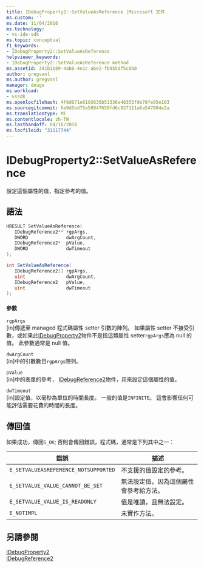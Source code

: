 ```yaml
---
title: IDebugProperty2::SetValueAsReference |Microsoft 文件
ms.custom: ''
ms.date: 11/04/2016
ms.technology:
- vs-ide-sdk
ms.topic: conceptual
f1_keywords:
- IDebugProperty2::SetValueAsReference
helpviewer_keywords:
- IDebugProperty2::SetValueAsReference method
ms.assetid: 341b1b89-4ab8-4e1c-abe2-fb955df5c6b0
author: gregvanl
ms.author: gregvanl
manager: douge
ms.workload:
- vssdk
ms.openlocfilehash: 4f8d871e6193835b51336a48355fde78fe95e103
ms.sourcegitcommit: 6a9d5bd75e50947659fd6c837111a6a547884e2a
ms.translationtype: MT
ms.contentlocale: zh-TW
ms.lasthandoff: 04/16/2018
ms.locfileid: "31117744"
---
```

# <a name="idebugproperty2setvalueasreference"></a>IDebugProperty2::SetValueAsReference
設定這個屬性的值，指定參考的值。  
  
## <a name="syntax"></a>語法  
  
```cpp  
HRESULT SetValueAsReference(  
   IDebugReference2** rgpArgs,  
   DWORD              dwArgCount,  
   IDebugReference2*  pValue,  
   DWORD              dwTimeout  
);  
```  
  
```csharp  
int SetValueAsReference(  
   IDebugReference2[] rgpArgs,  
   uint               dwArgCount,  
   IDebugReference2   pValue,  
   uint               dwTimeout  
);  
```  
  
#### <a name="parameters"></a>參數  
 `rgpArgs`  
 [in]傳遞至 managed 程式碼屬性 setter 引數的陣列。 如果屬性 setter 不接受引數，或如果此[IDebugProperty2](../../../extensibility/debugger/reference/idebugproperty2.md)物件不是指這類屬性 setter`rgpArgs`應為 null 的值。 此參數通常是 null 值。  
  
 `dwArgCount`  
 [in]中的引數數目`rgpArgs`陣列。  
  
 `pValue`  
 [in]中的表單的參考， [IDebugReference2](../../../extensibility/debugger/reference/idebugreference2.md)物件，用來設定這個屬性的值。  
  
 `dwTimeout`  
 [in]設定值，以毫秒為單位的時間長度。 一般的值是`INFINITE`。 這會影響任何可能評估需要花費的時間的長度。  
  
## <a name="return-value"></a>傳回值  
 如果成功，傳回`S_OK`; 否則會傳回錯誤，程式碼，通常是下列其中之一：  
  
|錯誤|描述|  
|-----------|-----------------|  
|`E_SETVALUEASREFERENCE_NOTSUPPORTED`|不支援的值設定的參考。|  
|`E_SETVALUE_VALUE_CANNOT_BE_SET`|無法設定值，因為這個屬性會參考給方法。|  
|`E_SETVALUE_VALUE_IS_READONLY`|值是唯讀，且無法設定。|  
|`E_NOTIMPL`|未實作方法。|  
  
## <a name="see-also"></a>另請參閱  
 [IDebugProperty2](../../../extensibility/debugger/reference/idebugproperty2.md)   
 [IDebugReference2](../../../extensibility/debugger/reference/idebugreference2.md)